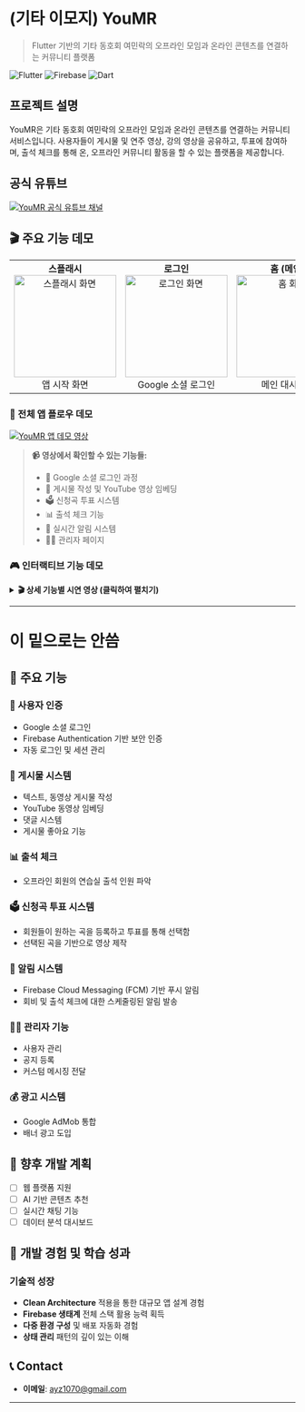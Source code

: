 # (기타 이모지) YouMR 
> Flutter 기반의 기타 동호회 여민락의 오프라인 모임과 온라인 콘텐츠를 연결하는 커뮤니티 플랫폼

![Flutter](https://img.shields.io/badge/Flutter-02569B?style=for-the-badge&logo=flutter&logoColor=white)
![Firebase](https://img.shields.io/badge/Firebase-039BE5?style=for-the-badge&logo=Firebase&logoColor=white)
![Dart](https://img.shields.io/badge/Dart-0175C2?style=for-the-badge&logo=dart&logoColor=white)

## 프로젝트 설명

YouMR은 기타 동호회 여민락의 오프라인 모임과 온라인 콘텐츠를 연결하는 커뮤니티 서비스입니다. 사용자들이 게시물 및 연주 영상, 강의 영상을 공유하고, 투표에 참여하며, 출석 체크를 통해 온, 오프라인 커뮤니티 활동을 할 수 있는 플랫폼을 제공합니다.

## 공식 유튜브

[![YouMR 공식 유튜브 채널](https://img.youtube.com/vi/YOUR_VIDEO_ID/0.jpg)](https://www.youtube.com/@YouMRTheMusic)


## 🎬 주요 기능 데모

<table>
  <tr>
    <td align="center">
      <b>스플래시</b><br>
      <img src="https://via.placeholder.com/200x400/4285f4/ffffff?text=Splash" alt="스플래시 화면" width="180"/>
      <br>
      앱 시작 화면
    </td>
    <td align="center">
      <b>로그인</b><br>
      <img src="https://via.placeholder.com/200x400/34a853/ffffff?text=Login" alt="로그인 화면" width="180"/>
      <br>
      Google 소셜 로그인
    </td>
    <td align="center">
      <b>홈 (메인)</b><br>
      <img src="https://via.placeholder.com/200x400/ea4335/ffffff?text=Home" alt="홈 화면" width="180"/>
      <br>
      메인 대시보드
    </td>
    <td align="center">
      <b>홈 위치 기능 on/off</b><br>
      <img src="https://via.placeholder.com/200x400/fbbc05/ffffff?text=Location" alt="위치 기능" width="180"/>
      <br>
      위치 기반 서비스
    </td>
  </tr>
</table>

### 🎥 전체 앱 플로우 데모

[![YouMR 앱 데모 영상](https://img.youtube.com/vi/YOUR_VIDEO_ID/0.jpg)](https://www.youtube.com/watch?v=YOUR_VIDEO_ID)

> **📹 영상에서 확인할 수 있는 기능들:**
> - 🔐 Google 소셜 로그인 과정
> - 📝 게시물 작성 및 YouTube 영상 임베딩
> - 🗳️ 신청곡 투표 시스템
> - 📊 출석 체크 기능
> - 🔔 실시간 알림 시스템
> - 👨‍💼 관리자 페이지

### 🎮 인터랙티브 기능 데모

<details>
<summary><b>🎬 상세 기능별 시연 영상 (클릭하여 펼치기)</b></summary>

#### 🎵 신청곡 투표 시스템
```
🎯 주요 기능:
✅ 곡 등록 및 투표
✅ 실시간 투표 집계
✅ 투표 결과 기반 영상 제작
```

#### 📱 게시물 시스템
```
📝 주요 기능:
✅ 텍스트/동영상 게시물 작성
✅ YouTube 동영상 임베딩
✅ 댓글 시스템
✅ 좋아요 기능
```

#### 📊 출석 관리
```
👥 주요 기능:
✅ 오프라인 출석 체크
✅ 출석 통계 확인
✅ 자동 알림 발송
```

</details>





---
# 이 밑으로는 안씀

## 🚀 주요 기능

### 👤 사용자 인증
- Google 소셜 로그인
- Firebase Authentication 기반 보안 인증
- 자동 로그인 및 세션 관리

### 📝 게시물 시스템
- 텍스트, 동영상 게시물 작성
- YouTube 동영상 임베딩
- 댓글 시스템
- 게시물 좋아요 기능

### 📊 출석 체크
- 오프라인 회원의 연습실 출석 인원 파악

### 🗳️ 신청곡 투표 시스템
- 회원들이 원하는 곡을 등록하고 투표를 통해 선택함
- 선택된 곡을 기반으로 영상 제작

### 🔔 알림 시스템
- Firebase Cloud Messaging (FCM) 기반 푸시 알림
- 회비 및 출석 체크에 대한 스케줄링된 알림 발송

### 👨‍💼 관리자 기능
- 사용자 관리
- 공지 등록
- 커스텀 메시징 전달

### 💰 광고 시스템
- Google AdMob 통합
- 배너 광고 도입


## 🚧 향후 개발 계획

- [ ] 웹 플랫폼 지원
- [ ] AI 기반 콘텐츠 추천
- [ ] 실시간 채팅 기능
- [ ] 데이터 분석 대시보드

## 📝 개발 경험 및 학습 성과

### 기술적 성장
- **Clean Architecture** 적용을 통한 대규모 앱 설계 경험
- **Firebase 생태계** 전체 스택 활용 능력 획득
- **다중 환경 구성** 및 배포 자동화 경험
- **상태 관리** 패턴의 깊이 있는 이해


## 📞 Contact

- **이메일**: ayz1070@gmail.com

---
